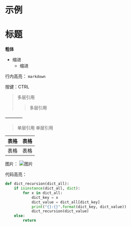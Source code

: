 # 示例

# 标题

**粗体**

- 缩进
  - 缩进

行内高亮： `markdown`

按键：CTRL

> 多层引用
> > 多层引用

———— 

> 单层引用
> 单层引用

| 表格 | 表格 |
| -    |  -   |
| 表格 | 表格 |


图片： ![图片](https://timgsa.baidu.com/timg?image&quality=80&size=b9999_10000&sec=1563882144794&di=52eb774da4ec1facb58beba757917fb0&imgtype=0&src=http%3A%2F%2Fb-ssl.duitang.com%2Fuploads%2Fitem%2F201610%2F17%2F20161017085709_n4BPs.gif)



代码高亮：
```python
def dict_recursion(dict_all):
    if isinstance(dict_all, dict):
        for x in dict_all:
            dict_key = x
            dict_value = dict_all[dict_key]
            print("{}:{}".format(dict_key, dict_value))
            dict_recursion(dict_value)
    else:
        return
```

